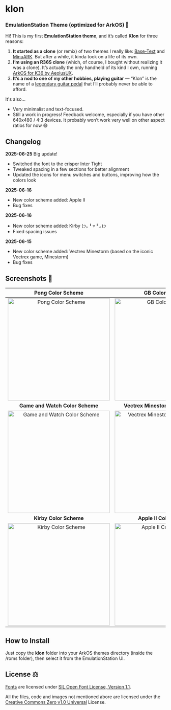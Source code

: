 # klon
### EmulationStation Theme (optimized for ArkOS) 🎨

Hi! This is my first **EmulationStation theme**, and it’s called **Klon** for three reasons:

1. **It started as a clone** (or remix) of two themes I really like: [Base-Text](https://github.com/Jetup13/es-theme-base-text) and [MinuARK](https://github.com/Vidnez/es-theme-MinUArk). But after a while, it kinda took on a life of its own.
2. **I’m using an R36S clone** (which, of course, I bought without realizing it was a clone). It’s actually the only handheld of its kind I own, running [ArkOS for K36 by AeolusUX](https://github.com/AeolusUX/ArkOS-K36).
3. **It’s a nod to one of my other hobbies, playing guitar** — “Klon” is the name of a [legendary guitar pedal](https://reverb.com/brand/klon) that I’ll probably never be able to afford.

It's also...
* Very minimalist and text-focused.
* Still a work in progress! Feedback welcome, especially if you have other 640x480 / 4:3 devices. It probably won’t work very well on other aspect ratios for now 😅

## Changelog

**2025-06-25**
Big update!
* Switched the font to the crisper Inter Tight
* Tweaked spacing in a few sections for better alignment
* Updated the icons for menu switches and buttons, improving how the colors look

**2025-06-16**
* New color scheme added: Apple II
* Bug fixes

**2025-06-16**
* New color scheme added: Kirby (੭｡╹▿╹｡)੭
* Fixed spacing issues

**2025-06-15**
* New color scheme added: Vectrex Minestorm (based on the iconic Vectrex game, Minestorm)
* Bug fixes

## Screenshots 📸
| Pong Color Scheme | GB Color Scheme |
| :---: | :---: |
| <img src="https://github.com/user-attachments/assets/105498ab-9c5e-4e3a-809d-07d9fb28bdfb" width="320" title="Pong Color Scheme"> | <img src="https://github.com/user-attachments/assets/133282c6-fc78-4532-8b69-a8c50d902940" width="320" title="GB Color Scheme"> |
| **Game and Watch Color Scheme** | **Vectrex Minestorm Color Scheme** |
| <img src="https://github.com/user-attachments/assets/12c8d0d4-2b30-4d00-bdae-d4dcbbd50a9b" width="320" title="Game and Watch Color Scheme"> | <img src="https://github.com/user-attachments/assets/ce0af226-422f-4a65-9614-f827d3c060cc" width="320" title="Vectrex Minestorm Color Scheme"> |
| **Kirby Color Scheme** | **Apple II Color Scheme** |
| <img src="https://github.com/user-attachments/assets/5f9ce0b0-84ee-490a-8b4e-b39822842648" width="320" title="Kirby Color Scheme"> | <img src="https://github.com/user-attachments/assets/63add1fd-a95b-4de4-86f1-6f16a794978e" width="320" title="Apple II Color Scheme"> |

## How to Install

Just copy the **klon** folder into your ArkOS themes directory (inside the /roms folder), then select it from the EmulationStation UI.

## License ⚖️

[Fonts](./_art/fonts/) are licensed under [SIL Open Font License, Version 1.1](https://openfontlicense.org/open-font-license-official-text/).

All the files, code and images not mentioned abore are licensed under the [Creative Commons Zero v1.0 Universal](https://creativecommons.org/publicdomain/zero/1.0/deed.en) License.
